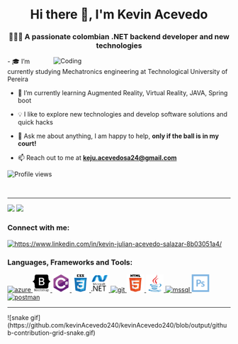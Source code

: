 <h1 align="center">Hi there 👋, I'm Kevin Acevedo</h1>
<h3 align="center">👨🏻‍💻 A passionate colombian .NET backend developer and new technologies</h3>
<img align="right" alt="Coding" width="400" src="https://media4.giphy.com/media/WtTnAfZn6aVJfBzlN3/giphy.gif?cid=790b7611ad9cea8bedcb0e05bbac7bd939a590493d3981c1&rid=giphy.gif&ct=g">
- 🎓 I’m currently studying Mechatronics engineering at Technological University of Pereira

- 🌱 I’m currently learning Augmented Reality, Virtual Reality, JAVA, Spring boot

- 💡 I like to explore new technologies and develop software solutions and quick hacks

- 💬 Ask me about anything, I am happy to help, **only if the ball is in my court!**

- 📫 Reach out to me at **keju.acevedosa24@gmail.com**

<p align="left"> <img src="https://komarev.com/ghpvc/?username=kevinAcevedo240&color=green" alt="Profile views" /> </p>

</br>
<hr>
<img height='200em' src='https://github-readme-stats.vercel.app/api/top-langs/?username=kevinAcevedo240&layout=compact)](https://github.com/anuraghazra/github-readme-stats'/>
<img height='200em' src='https://github-readme-stats.vercel.app/api?username=kevinAcevedo240&show_icons=true&theme=dark)](https://github.com/anuraghazra/github-readme-stats'/>

<h3 align="left">Connect with me:</h3>
<p align="left">
<a href="https://www.linkedin.com/in/kevin-julian-acevedo-salazar-8b03051a4/" target="blank"><img align="center" src="https://raw.githubusercontent.com/rahuldkjain/github-profile-readme-generator/master/src/images/icons/Social/linked-in-alt.svg" alt="https://www.linkedin.com/in/kevin-julian-acevedo-salazar-8b03051a4/" height="30" width="40" /></a>
</p>

<h3 align="left">Languages, Frameworks and Tools:</h3>
<p align="left"> <a href="https://azure.microsoft.com/en-in/" target="_blank" rel="noreferrer"> <img src="https://www.vectorlogo.zone/logos/microsoft_azure/microsoft_azure-icon.svg" alt="azure" width="40" height="40"/> </a> <a href="https://getbootstrap.com" target="_blank" rel="noreferrer"> <img src="https://raw.githubusercontent.com/devicons/devicon/master/icons/bootstrap/bootstrap-plain-wordmark.svg" alt="bootstrap" width="40" height="40"/> </a> <a href="https://www.w3schools.com/cs/" target="_blank" rel="noreferrer"> <img src="https://raw.githubusercontent.com/devicons/devicon/master/icons/csharp/csharp-original.svg" alt="csharp" width="40" height="40"/> </a> <a href="https://www.w3schools.com/css/" target="_blank" rel="noreferrer"> <img src="https://raw.githubusercontent.com/devicons/devicon/master/icons/css3/css3-original-wordmark.svg" alt="css3" width="40" height="40"/> </a> <a href="https://dotnet.microsoft.com/" target="_blank" rel="noreferrer"> <img src="https://raw.githubusercontent.com/devicons/devicon/master/icons/dot-net/dot-net-original-wordmark.svg" alt="dotnet" width="40" height="40"/> </a> <a href="https://git-scm.com/" target="_blank" rel="noreferrer"> <img src="https://www.vectorlogo.zone/logos/git-scm/git-scm-icon.svg" alt="git" width="40" height="40"/> </a> <a href="https://www.w3.org/html/" target="_blank" rel="noreferrer"> <img src="https://raw.githubusercontent.com/devicons/devicon/master/icons/html5/html5-original-wordmark.svg" alt="html5" width="40" height="40"/> </a> <a href="https://www.java.com" target="_blank" rel="noreferrer"> <img src="https://raw.githubusercontent.com/devicons/devicon/master/icons/java/java-original.svg" alt="java" width="40" height="40"/> </a> <a href="https://www.microsoft.com/en-us/sql-server" target="_blank" rel="noreferrer"> <img src="https://www.svgrepo.com/show/303229/microsoft-sql-server-logo.svg" alt="mssql" width="40" height="40"/> </a> <a href="https://www.photoshop.com/en" target="_blank" rel="noreferrer"> <img src="https://raw.githubusercontent.com/devicons/devicon/master/icons/photoshop/photoshop-line.svg" alt="photoshop" width="40" height="40"/> </a> <a href="https://postman.com" target="_blank" rel="noreferrer"> <img src="https://www.vectorlogo.zone/logos/getpostman/getpostman-icon.svg" alt="postman" width="40" height="40"/> </a> </p>

<hr>
![snake gif](https://github.com/kevinAcevedo240/kevinAcevedo240/blob/output/github-contribution-grid-snake.gif)
